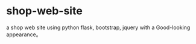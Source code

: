 shop-web-site
=============

a shop web site using python flask, bootstrap, jquery with a Good-looking appearance。
